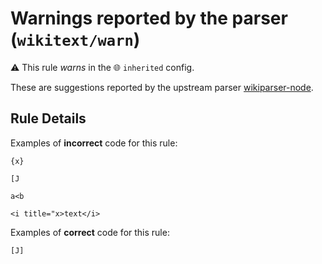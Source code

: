 # Warnings reported by the parser (`wikitext/warn`)

⚠️ This rule _warns_ in the 🌐 `inherited` config.

<!-- end auto-generated rule header -->

These are suggestions reported by the upstream parser [wikiparser-node](https://github.com/bhsd-harry/wikiparser-node).

## Rule Details

Examples of **incorrect** code for this rule:

```wikitext
{x}

[J

a<b

<i title="x>text</i>
```

Examples of **correct** code for this rule:

```wikitext
[J]
```
